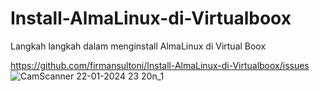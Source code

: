 # Install-AlmaLinux-di-Virtualboox
Langkah langkah dalam menginstall AlmaLinux di Virtual Boox 

https://github.com/firmansultoni/Install-AlmaLinux-di-Virtualboox/issues
![CamScanner 22-01-2024 23 20n_1](https://github.com/firmansultoni/Install-AlmaLinux-di-Virtualboox/assets/113542409/6e197eca-7c1d-401f-81e2-9e1d366b9d00)
